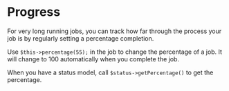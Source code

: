 # Progress

For very long running jobs, you can track how far through the process your job is by regularly setting a percentage completion.

Use `$this->percentage(55);` in the job to change the percentage of a job. It will change to 100 automatically when you complete the job.

When you have a status model, call `$status->getPercentage()` to get the percentage.
